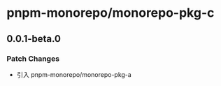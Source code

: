 # pnpm-monorepo/monorepo-pkg-c

## 0.0.1-beta.0

### Patch Changes

- 引入 pnpm-monorepo/monorepo-pkg-a
